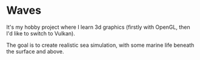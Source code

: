 # Waves

It's my hobby project where I learn 3d graphics (firstly with OpenGL, then I'd like to switch to Vulkan).

The goal is to create realistic sea simulation, with some marine life beneath the surface and above.
